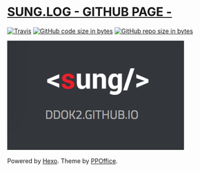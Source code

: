 # [SUNG.LOG - GITHUB PAGE -](https://ddok2.github.io)
[![Travis](https://img.shields.io/travis/ddok2/gitblog.svg?style=flat-square)](https://travis-ci.org/ddok2/gitblog)
[![GitHub code size in bytes](https://img.shields.io/github/languages/code-size/ddok2/ddok2.github.io.svg?style=flat-square)](https://github.com/ddok2/ddok2.github.io)
[![GitHub repo size in bytes](https://img.shields.io/github/repo-size/ddok2/ddok2.github.io.svg?style=flat-square)](https://github.com/ddok2/ddok2.github.io)

[![](images/sung-opengraph-image.png)](https://ddok2.github.io)


Powered by [Hexo](http://hexo.io/). Theme by [PPOffice](http://github.com/ppoffice).